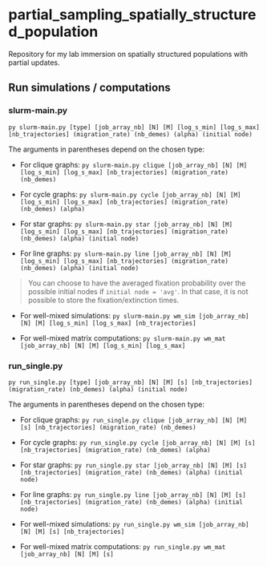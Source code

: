 # partial_sampling_spatially_structured_population
Repository for my lab immersion on spatially structured populations with partial updates.


## Run simulations / computations

### slurm-main.py

`py slurm-main.py [type] [job_array_nb] [N] [M] [log_s_min] [log_s_max] [nb_trajectories] (migration_rate) (nb_demes) (alpha) (initial node)`

The arguments in parentheses depend on the chosen type:

- For clique graphs: `py slurm-main.py clique [job_array_nb] [N] [M] [log_s_min] [log_s_max] [nb_trajectories] (migration_rate) (nb_demes)`

- For cycle graphs: `py slurm-main.py cycle [job_array_nb] [N] [M] [log_s_min] [log_s_max] [nb_trajectories] (migration_rate) (nb_demes) (alpha)`

- For star graphs: `py slurm-main.py star [job_array_nb] [N] [M] [log_s_min] [log_s_max] [nb_trajectories] (migration_rate) (nb_demes) (alpha) (initial node)`

- For line graphs: `py slurm-main.py line [job_array_nb] [N] [M] [log_s_min] [log_s_max] [nb_trajectories] (migration_rate) (nb_demes) (alpha) (initial node)`

> You can choose to have the averaged fixation probability over the possible initial nodes if `initial node = 'avg'`. In that case, it is not possible to store the fixation/extinction times.

- For well-mixed simulations: `py slurm-main.py wm_sim [job_array_nb] [N] [M] [log_s_min] [log_s_max] [nb_trajectories]`

- For well-mixed matrix computations: `py slurm-main.py wm_mat [job_array_nb] [N] [M] [log_s_min] [log_s_max]`

### run_single.py

`py run_single.py [type] [job_array_nb] [N] [M] [s] [nb_trajectories] (migration_rate) (nb_demes) (alpha) (initial node)`

The arguments in parentheses depend on the chosen type:

- For clique graphs: `py run_single.py clique [job_array_nb] [N] [M] [s] [nb_trajectories] (migration_rate) (nb_demes)`

- For cycle graphs: `py run_single.py cycle [job_array_nb] [N] [M] [s] [nb_trajectories] (migration_rate) (nb_demes) (alpha)`

- For star graphs: `py run_single.py star [job_array_nb] [N] [M] [s] [nb_trajectories] (migration_rate) (nb_demes) (alpha) (initial node)`

- For line graphs: `py run_single.py line [job_array_nb] [N] [M] [s] [nb_trajectories] (migration_rate) (nb_demes) (alpha) (initial node)`

- For well-mixed simulations: `py run_single.py wm_sim [job_array_nb] [N] [M] [s] [nb_trajectories]`

- For well-mixed matrix computations: `py run_single.py wm_mat [job_array_nb] [N] [M] [s]`


